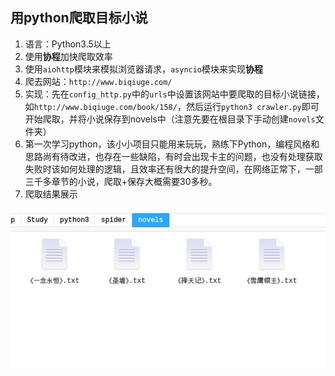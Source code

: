 ## 用python爬取目标小说
1. 语言：Python3.5以上
2. 使用**协程**加快爬取效率
3. 使用`aiohttp`模块来模拟浏览器请求，`asyncio`模块来实现**协程**
4. 爬去网站：`http://www.biqiuge.com/`
5. 实现：先在`config_http.py`中的`urls`中设置该网站中要爬取的目标小说链接，如`http://www.biqiuge.com/book/158/`，然后运行`python3 crawler.py`即可开始爬取，并将小说保存到novels中（注意先要在根目录下手动创建`novels`文件夹）
6. 第一次学习python，该小小项目只能用来玩玩，熟练下Python，编程风格和思路尚有待改进，也存在一些缺陷，有时会出现卡主的问题，也没有处理获取失败时该如何处理的逻辑，且效率还有很大的提升空间，在网络正常下，一部三千多章节的小说，爬取+保存大概需要30多秒。
7. 爬取结果展示
<center>
<img src="novels/result.png">
</center>